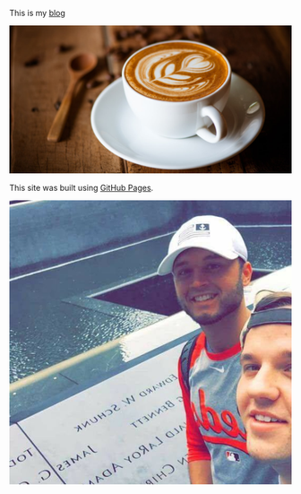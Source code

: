 This is my [blog](https://zbshaw93.github.io/blog)

![img](/img/coffee.jpg)

This site was built using [GitHub Pages](https://pages.github.com/).

![img](/img/20374613_1670551249644338_7906271349869770463_n.jpeg)